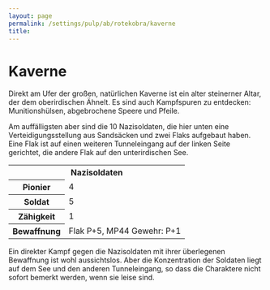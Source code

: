 ```yaml
---
layout: page
permalink: /settings/pulp/ab/rotekobra/kaverne
title: 
---
```


# Kaverne

Direkt am Ufer der großen, natürlichen Kaverne ist ein alter steinerner Altar, der dem oberirdischen Ähnelt. Es sind auch Kampfspuren zu entdecken: Munitionshülsen, abgebrochene Speere und Pfeile.

Am auffälligsten aber sind die 10 Nazisoldaten, die hier unten eine Verteidigungsstellung aus Sandsäcken und zwei Flaks aufgebaut haben. Eine Flak ist auf einen weiteren Tunneleingang auf der linken Seite gerichtet, die andere Flak auf den unterirdischen See.

<table>
<tbody>
<tr><th colspan="2">Nazisoldaten</th></tr>
<tr><th>Pionier</th><td>4</td></tr>
<tr><th>Soldat</th><td>5</td></tr>
<tr><th>Zähigkeit</th><td>1</td></tr>
<tr><th>Bewaffnung</th><td>Flak P+5, MP44 Gewehr: P+1</td></tr>
</tbody>
</table>
Ein direkter Kampf gegen die Nazisoldaten mit ihrer überlegenen Bewaffnung ist wohl aussichtslos. Aber die Konzentration der Soldaten liegt auf dem See und den anderen Tunneleingang, so dass die Charaktere nicht sofort bemerkt werden, wenn sie leise sind.

